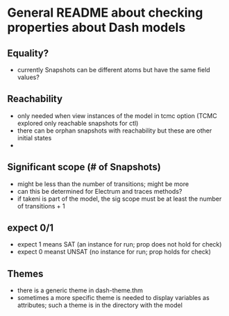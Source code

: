 # General README about checking properties about Dash models

## Equality?
- currently Snapshots can be different atoms but have the same field values?

## Reachability
- only needed when view instances of the model in tcmc option
(TCMC explored only reachable snapshots for ctl)
- there can be orphan snapshots with reachability but these are other initial states
- 
## Significant scope (# of Snapshots)
- might be less than the number of transitions; might be more
- can this be determined for Electrum and traces methods?
- if takeni is part of the model, the sig scope must be at least the number of transitions + 1

## expect 0/1
- expect 1 means SAT (an instance for run; prop does not hold for check)
- expect 0 meanst UNSAT (no instance for run; prop holds for check)

## Themes
- there is a generic theme in dash-theme.thm
- sometimes a more specific theme is needed to display variables as attributes; such a theme is in the directory with the model